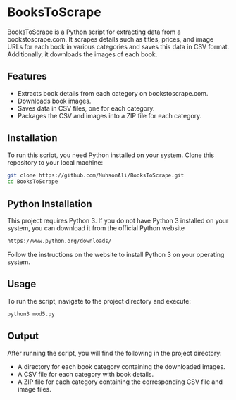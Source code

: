# BooksToScrape
BooksToScrape is a Python script for extracting data from a bookstoscrape.com. It scrapes details such as titles, prices, and 
image URLs for each book in various categories and saves this data in CSV format. Additionally, it downloads the images of each book.

## Features
- Extracts book details from each category on bookstoscrape.com.
- Downloads book images.
- Saves data in CSV files, one for each category.
- Packages the CSV and images into a ZIP file for each category.

## Installation
To run this script, you need Python installed on your system. Clone this repository to your local machine:
```bash
git clone https://github.com/MuhsonAli/BooksToScrape.git
cd BooksToScrape
```
## Python Installation

This project requires Python 3. If you do not have Python 3 installed on your system, you can download it from the official Python website
```bash
https://www.python.org/downloads/
```
Follow the instructions on the website to install Python 3 on your operating system.


## Usage
To run the script, navigate to the project directory and execute:
```bash
python3 mod5.py
```

## Output
After running the script, you will find the following in the project directory:
- A directory for each book category containing the downloaded images.
- A CSV file for each category with book details.
- A ZIP file for each category containing the corresponding CSV file and image files.
